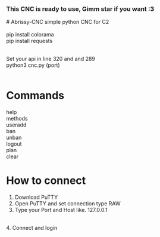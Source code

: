 <h3>This CNC is ready to use, Gimm star if you want :3</h3>
# Abrissy-CNC
simple python CNC for C2 <br>
<br> 
pip install colorama <br>
pip install requests <br> 

<br> Set your api in line 320 and and 289
<br> python3 cnc.py (port)
<br><br>
# Commands 
help <br>
methods <br>
useradd <br>
ban <br>
unban <br>
logout <br>
plan <br>
clear <br>
# How to connect 
1. Download PuTTY <br>
2. Open PuTTY and set connection type RAW <br>
3. Type your Port and Host like. 127.0.0.1
<br>
4. Connect and login
